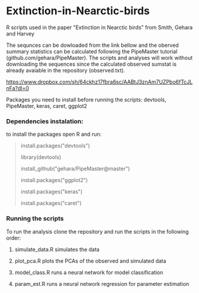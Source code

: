 # Extinction-in-Nearctic-birds
R scripts used in the paper "Extinction in Nearctic birds" from Smith, Gehara and Harvey

The sequnces can be dowloaded from the link bellow and the oberved summary statistics can be calculated following the PipeMaster tutorial (github.com/gehara/PipeMaster). The scripts and analyses will work without downloading the sequences since the calculated observed sumstat is already avaiable in the repository (observed.txt).

https://www.dropbox.com/sh/64ckhz17fbra6sc/AABtJ3znAm7UZPbo6fTcJLnFa?dl=0

Packages you need to install before running the scripts:
devtools, PipeMaster, keras, caret, ggplot2

### Dependencies instalation: 

to install the packages open R and run:

> install.packages("devtools")
>
> library(devtools)
>
> install_github("gehara/PipeMaster@master")
>
> install.packages("ggplot2")
>
> install.packages("keras")
>
> install.packages("caret")

### Running the scripts

To run the analysis clone the repository and run the scripts in the following order:

1) simulate_data.R simulates the data

2) plot_pca.R plots the PCAs of the observed and simulated data

3) model_class.R runs a neural network for model classification

4) param_est.R runs a neural network regression for parameter estimation


